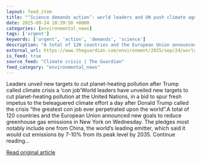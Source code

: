 ```yaml
---
layout: feed_item
title: "‘Science demands action’: world leaders and UN push climate agenda forward despite Trump’s attacks"
date: 2025-09-24 18:39:58 +0000
categories: [environmental_news]
tags: ['urgent']
keywords: ['urgent', 'action', 'demands', 'science']
description: "A total of 120 countries and the European Union announced new goals to reduce greenhouse gas emissions in New York on Wednesday"
external_url: https://www.theguardian.com/environment/2025/sep/24/world-leaders-united-nations-climate-agenda
is_feed: true
source_feed: "Climate crisis | The Guardian"
feed_category: "environmental_news"
---
```


Leaders unveil new targets to cut planet-heating pollution after Trump called climate crisis a ‘con job’World leaders have unveiled new targets to cut planet-heating pollution at the United Nations, in a bid to spur fresh impetus to the beleaguered climate effort a day after Donald Trump called the crisis “the greatest con job ever perpetrated upon the world”.A total of 120 countries and the European Union announced new goals to reduce greenhouse gas emissions in New York on Wednesday. The pledges most notably include one from China, the world’s leading emitter, which said it would cut emissions by 7-10% from its peak level by 2035. Continue reading...

[Read original article](https://www.theguardian.com/environment/2025/sep/24/world-leaders-united-nations-climate-agenda)
